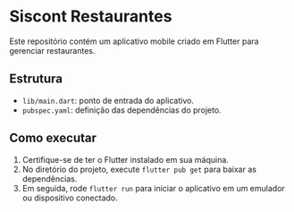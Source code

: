 # Siscont Restaurantes

Este repositório contém um aplicativo mobile criado em Flutter para gerenciar restaurantes.

## Estrutura
- `lib/main.dart`: ponto de entrada do aplicativo.
- `pubspec.yaml`: definição das dependências do projeto.

## Como executar
1. Certifique-se de ter o Flutter instalado em sua máquina.
2. No diretório do projeto, execute `flutter pub get` para baixar as dependências.
3. Em seguida, rode `flutter run` para iniciar o aplicativo em um emulador ou dispositivo conectado.
